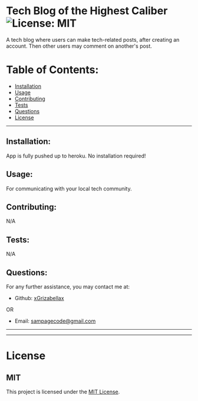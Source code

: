# Tech Blog of the Highest Caliber ![License: MIT](<https://img.shields.io/badge/License-MIT-yellow.svg>)

  A tech blog where users can make tech-related posts, after creating an account. Then other users may comment on another's post.

  # Table of Contents:
  * [Installation](#installation)
  * [Usage](#usage)
  * [Contributing](#contributing)
  * [Tests](#tests)
  * [Questions](#questions)
  * [License](#license)

---

  ## Installation:
  App is fully pushed up to heroku. No installation required!

  ## Usage:
  For communicating with your local tech community.

  ## Contributing:
  N/A

  ## Tests:
  N/A

  ## Questions:
  For any further assistance, you may contact me at:

  * Github: [xGrizabellax](<https://github.com/xGrizabellax>)

  OR

  * Email: sampagecode@gmail.com

  ---
  ___

# License
  ## MIT
  This project is licensed under the [MIT License](https://opensource.org/licenses/MIT).
